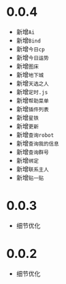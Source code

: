 # 0.0.4

- 新增`Ai`
- 新增`Bind`
- 新增`今日cp`
- 新增`今日运势`
- 新增`图床`
- 新增`地下城`
- 新增`天选之人`
- 新增`定时.js`
- 新增`帮助菜单`
- 新增`插件列表`
- 新增`星铁`
- 新增`更新`
- 新增`查询robot`
- 新增`查询我的信息`
- 新增`查询群号`
- 新增`绑定`
- 新增`联系主人`
- 新增`贴一贴`

# 0.0.3

- 细节优化

# 0.0.2

- 细节优化

